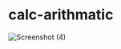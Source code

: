 # calc-arithmatic
![Screenshot (4)](https://user-images.githubusercontent.com/112494907/188206147-5ce964a9-8a2b-42ad-9e5b-a909f9f3163b.png)
